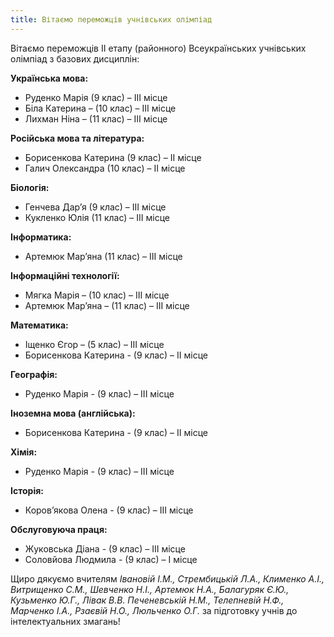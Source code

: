 ```yaml
---
title: Вітаємо переможців учнівських олімпіад
---
```


Вітаємо переможців ІІ етапу (районного) Всеукраїнських учнівських олімпіад з базових дисциплін:

**Українська мова:**

- Руденко Марія (9 клас) – ІІІ місце
- Біла Катерина – (10 клас) – ІІІ місце
- Лихман Ніна – (11 клас) – ІІІ місце

**Російська мова та література:**

- Борисенкова Катерина (9 клас) – ІІ місце
- Галич Олександра (10 клас) – ІІ місце

**Біологія:**

- Генчева Дар’я (9 клас) – ІІІ місце
- Кукленко Юлія (11 клас) – ІІІ місце

**Інформатика:**

- Артемюк Мар’яна (11 клас) – ІІІ місце

**Інформаційні технології:**

- Мягка Марія – (10 клас) – ІІІ місце
- Артемюк Мар’яна – (11 клас) – ІІІ місце

**Математика:**

- Іщенко Єгор – (5 клас) – ІІІ місце
- Борисенкова Катерина - (9 клас) – ІІ місце

**Географія:**

- Руденко Марія - (9 клас) – ІІІ місце

**Іноземна мова (англійська):**

- Борисенкова Катерина - (9 клас) – ІІ місце

**Хімія:**

- Руденко Марія - (9 клас) – ІІІ місце

**Історія:**

- Коров’якова Олена - (9 клас) – ІІІ місце

**Обслуговуюча праця:**

- Жуковська Діана - (9 клас) – ІІІ місце
- Соловйова Людмила - (9 клас) – І місце

Щиро дякуємо вчителям _Івановій І.М., Стрембицькій Л.А., Клименко А.І., Витрищенко С.М., Шевченко Н.І., Артемюк Н.А., Балагуряк Є.Ю., Кузьменко Ю.Г., Лівак В.В. Печеневській Н.М., Телепневій Н.Ф., Марченко І.А., Рзаєвій Н.О., Люльченко О.Г._ за підготовку учнів до інтелектуальних змагань!
